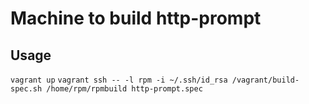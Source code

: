 Machine to build http-prompt
========


Usage
-------
`vagrant up`
`vagrant ssh -- -l rpm -i ~/.ssh/id_rsa /vagrant/build-spec.sh /home/rpm/rpmbuild http-prompt.spec`
